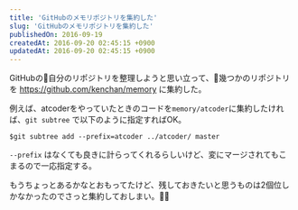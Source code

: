 ```yaml
---
title: 'GitHubのメモリポジトリを集約した'
slug: 'GitHubのメモリポジトリを集約した'
publishedOn: 2016-09-19
createdAt: 2016-09-20 02:45:15 +0900
updatedAt: 2016-09-20 02:45:15 +0900
---
```

GitHubの自分のリポジトリを整理しようと思い立って、幾つかのリポジトリを  https://github.com/kenchan/memory に集約した。

例えば、atcoderをやっていたときのコードを`memory/atcoder`に集約したければ、`git subtree` で以下のように指定すればOK。

```
$git subtree add --prefix=atcoder ../atcoder/ master
```

`--prefix` はなくても良きに計らってくれるらしいけど、変にマージされてもこまるので一応指定する。

もうちょっとあるかなとおもってたけど、残しておきたいと思うものは2個位しかなかったのでさっと集約しておしまい。
